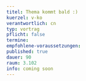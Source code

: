 ```yaml
---
titel: Thema kommt bald :)
kuerzel: v-ko
verantwortlich: cn
typ: vortrag
pflicht: false
termine:
empfohlene-voraussetzungen: 
published: true
dauer: 90
raum: 3.102
info: coming soon
---
```

